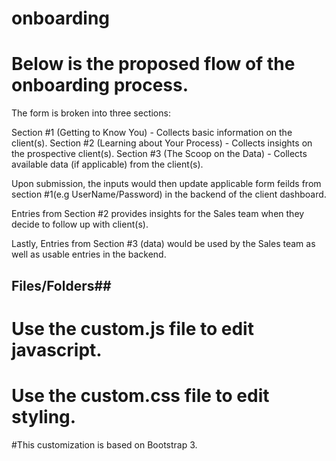 # onboarding
# Below is the proposed flow of the onboarding process.

The form is broken into three sections:

Section #1 (Getting to Know You) - Collects basic information on the client(s).
Section #2 (Learning about Your Process) - Collects insights on the prospective client(s).
Section #3 (The Scoop on the Data) - Collects available data (if applicable) from the client(s).

Upon submission, the inputs would then update applicable form feilds from section #1(e.g UserName/Password) in the backend 
of the client dashboard.

Entries from Section #2 provides insights for the Sales team when they decide to follow up with client(s).

Lastly, Entries from Section #3 (data) would be used by the Sales team as well as usable entries in the backend.

## Files/Folders##

# Use the custom.js file to edit javascript.
# Use the custom.css file to edit styling.

#This customization is based on Bootstrap 3.



